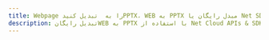 ---title: Webpage را به  تبدیل کنیدPPTX، WEB به PPTX مبدل رایگان یا Net SDKdescription: تبدیل رایگانWEB به PPTX با استفاده از Net Cloud APIs & SDK همچنین اسناد PDF را در Cloud ایجاد، ویرایش و رندر کنید.---